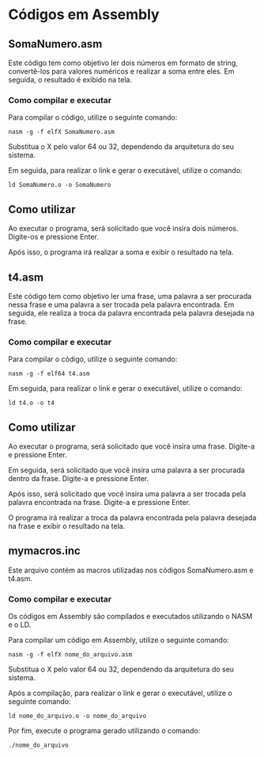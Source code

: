 # Códigos em Assembly

## SomaNumero.asm

Este código tem como objetivo ler dois números em formato de string, convertê-los para valores numéricos e realizar a soma entre eles. Em seguida, o resultado é exibido na tela.

### Como compilar e executar

Para compilar o código, utilize o seguinte comando:

    nasm -g -f elfX SomaNumero.asm

Substitua o X pelo valor 64 ou 32, dependendo da arquitetura do seu sistema.

Em seguida, para realizar o link e gerar o executável, utilize o comando:

    ld SomaNumero.o -o SomaNumero

## Como utilizar

Ao executar o programa, será solicitado que você insira dois números. Digite-os e pressione Enter.

Após isso, o programa irá realizar a soma e exibir o resultado na tela.

## t4.asm

Este código tem como objetivo ler uma frase, uma palavra a ser procurada nessa frase e uma palavra a ser trocada pela palavra encontrada. Em seguida, ele realiza a troca da palavra encontrada pela palavra desejada na frase.

### Como compilar e executar

Para compilar o código, utilize o seguinte comando:

    nasm -g -f elf64 t4.asm

Em seguida, para realizar o link e gerar o executável, utilize o comando:

    ld t4.o -o t4

## Como utilizar

Ao executar o programa, será solicitado que você insira uma frase. Digite-a e pressione Enter.

Em seguida, será solicitado que você insira uma palavra a ser procurada dentro da frase. Digite-a e pressione Enter.

Após isso, será solicitado que você insira uma palavra a ser trocada pela palavra encontrada na frase. Digite-a e pressione Enter.

O programa irá realizar a troca da palavra encontrada pela palavra desejada na frase e exibir o resultado na tela.

## mymacros.inc

Este arquivo contém as macros utilizadas nos códigos SomaNumero.asm e t4.asm.

### Como compilar e executar

Os códigos em Assembly são compilados e executados utilizando o NASM e o LD.

Para compilar um código em Assembly, utilize o seguinte comando:

    nasm -g -f elfX nome_do_arquivo.asm

Substitua o X pelo valor 64 ou 32, dependendo da arquitetura do seu sistema.

Após a compilação, para realizar o link e gerar o executável, utilize o seguinte comando:

    ld nome_do_arquivo.o -o nome_do_arquivo

Por fim, execute o programa gerado utilizando o comando:

    ./nome_do_arquivo
